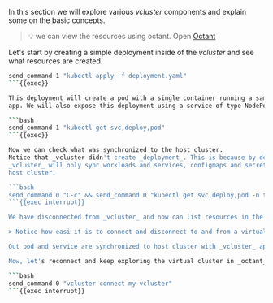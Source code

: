 In this section we will explore various _vcluster_ components and explain some
on the basic concepts.

> 💡 we can view the resources using octant. Open
> [Octant]({{TRAFFIC_HOST1_7777}})

Let's start by creating a simple deployment inside of the _vcluster_ and see
what resources are created.

```bash
send_command 1 "kubectl apply -f deployment.yaml"
```{{exec}}

This deployment will create a pod with a single container running a sample web
app. We will also expose this deployment using a service of type NodePort.

```bash
send_command 1 "kubectl get svc,deploy,pod"
```{{exec}}

Now we can check what was synchronized to the host cluster.
Notice that _vcluster didn't create _deployment_. This is because by default
_vcluster_ will only sync workloads and services, configmaps and secrets to the
host cluster.

```bash
send_command 0 "C-c" && send_command 0 "kubectl get svc,deploy,pod -n test-namespace"
```{{exec interrupt}}

We have disconnected from _vcluster_ and now can list resources in the host cluster.

> Notice how easi it is to connect and disconnect to and from a virtual cluster

Out pod and service are synchronized to host cluster with _vcluster_ applying naming convention to avoid name collisions.

Now, let's reconnect and keep exploring the virtual cluster in _octant_

```bash
send_command 0 "vcluster connect my-vcluster"
```{{exec interrupt}}
